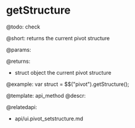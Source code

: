 getStructure
=============

@todo:
	check 

@short:
	returns the current pivot structure

@params:

@returns:

- struct		object 			the current pivot structure



@example:
var struct = $$("pivot").getStructure();

@template:	api_method
@descr:

@relatedapi:
- api/ui.pivot_setstructure.md
